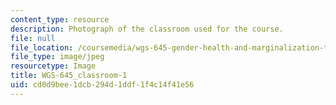 ```yaml
---
content_type: resource
description: Photograph of the classroom used for the course.
file: null
file_location: /coursemedia/wgs-645-gender-health-and-marginalization-through-a-critical-feminist-lens-fall-2014/cd0d9bee1dcb294d1ddf1f4c14f41e56_WGS-645_classroom-1.jpg
file_type: image/jpeg
resourcetype: Image
title: WGS-645_classroom-1
uid: cd0d9bee-1dcb-294d-1ddf-1f4c14f41e56
---
```

